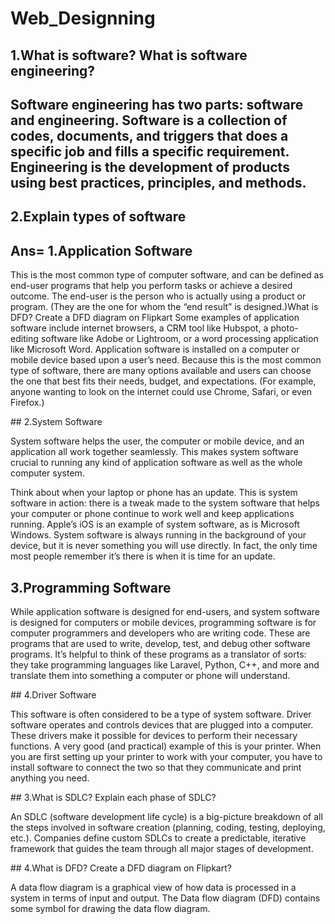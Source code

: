 # Web_Designning
## 1.What is software? What is software engineering?
## Software engineering has two parts: software and engineering. Software is a collection of codes, documents, and triggers that does a specific job and fills a specific requirement. Engineering is the development of products using best practices, principles, and methods.
## 2.Explain types of software
## Ans= 1.Application Software
<p>This is the most common type of computer software, and can be defined as end-user programs that help you perform tasks or achieve a desired outcome. The end-user is the person who is actually using a product or program. (They are the one for whom the “end result” is designed.)What is DFD? Create a DFD diagram on Flipkart Some examples of application software include internet browsers, a CRM tool like Hubspot, a photo-editing software like Adobe or Lightroom, or a word processing application like Microsoft Word. Application software is installed on a computer or mobile device based upon a user’s need. Because this is the most common type of software, there are many options available and users can choose the one that best fits their needs, budget, and expectations. (For example, anyone wanting to look on the internet could use Chrome, Safari, or even Firefox.)</p>
 ## 2.System Software
<p>System software helps the user, the computer or mobile device, and an application all work together seamlessly. This makes system software crucial to running any kind of application software as well as the whole computer system. 

Think about when your laptop or phone has an update. This is system software in action: there is a tweak made to the system software that helps your computer or phone continue to work well and keep applications running. Apple’s iOS is an example of system software, as is Microsoft Windows. System software is always running in the background of your device, but it is never something you will use directly. In fact, the only time most people remember it’s there is when it is time for an update.</p>
## 3.Programming Software
<p>While application software is designed for end-users, and system software is designed for computers or mobile devices, programming software is for computer programmers and developers who are writing code. These are programs that are used to write, develop, test, and debug other software programs. It’s helpful to think of these programs as a translator of sorts: they take programming languages like Laravel, Python, C++, and more and translate them into something a computer or phone will understand. </p>
## 4.Driver Software
<p>This software is often considered to be a type of system software. Driver software operates and controls devices that are plugged into a computer. These drivers make it possible for devices to perform their necessary functions. A very good (and practical) example of this is your printer. When you are first setting up your printer to work with your computer, you have to install software to connect the two so that they communicate and print anything you need. </p>
## 3.What is SDLC? Explain each phase of SDLC?
<p> An SDLC (software development life cycle) is a big-picture breakdown of all the steps involved in software creation (planning, coding, testing, deploying, etc.). Companies define custom SDLCs to create a predictable, iterative framework that guides the team through all major stages of development.</p>
## 4.What is DFD? Create a DFD diagram on Flipkart?
<p> A data flow diagram is a graphical view of how data is processed in a system in terms of input and output. The Data flow diagram (DFD) contains some symbol for drawing the data flow diagram.</p>

